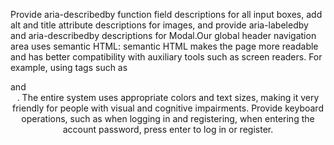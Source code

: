 Provide aria-describedby function field descriptions for all input boxes, add alt and title attribute descriptions for images, and provide aria-labeledby and aria-describedby descriptions for Modal.Our global header navigation area uses semantic HTML: semantic HTML makes the page more readable and has better compatibility with auxiliary tools such as screen readers. For example, using tags such as<nav>and<header>. The entire system uses appropriate colors and text sizes, making it very friendly for people with visual and cognitive impairments. Provide keyboard operations, such as when logging in and registering, when entering the account password, press enter to log in or register.